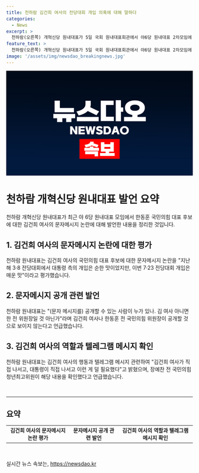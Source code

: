 ```yaml
---
title: 천하람 김건희 여사의 전당대회 개입 의혹에 대해 말하다
categories:
  - News
excerpt: >
  천하람(오른쪽) 개혁신당 원내대표가 5일 국회 원내대표회관에서 야6당 원내대표 2차모임에 참석했다. 김건희 여사의 한동훈 국민의힘 비상대책위원장(당 대표 후보)에게 보낸 문자 메시지 논란에 대해 김 여사의 전당대회 개입이라고 짚으며, 7·23 전당대회 개입이 매운 맛이라고 평가했다. 또한, 문자 메시지를 공개할 수 있는 사람이 누가 있나. 김 여사 아니면 한 전 위원장일 것이라며, 이에 관련된 확인을 요청했다. 여기에는 김 여사가 직접 나서고, 대통령이 직접 나서고 덜 필요했다는 설명도 이어졌다.
feature_text: >
  천하람(오른쪽) 개혁신당 원내대표가 5일 국회 원내대표회관에서 야6당 원내대표 2차모임에 참석했다. 김건희 여사의 한동훈 국민의힘 비상대책위원장(당 대표 후보)에게 보낸 문자 메시지 논란에 대해 김 여사의 전당대회 개입이라고 짚으며, 7·23 전당대회 개입이 매운 맛이라고 평가했다. 또한, 문자 메시지를 공개할 수 있는 사람이 누가 있나. 김 여사 아니면 한 전 위원장일 것이라며, 이에 관련된 확인을 요청했다. 여기에는 김 여사가 직접 나서고, 대통령이 직접 나서고 덜 필요했다는 설명도 이어졌다.
image: '/assets/img/newsdao_breakingnews.jpg'
---
```


<p><img src="/assets/img/newsdao_breakingnews.jpg" alt="bookingtag 속보" /></p>

<h1 data-ke-size="size26"><b>천하람 개혁신당 원내대표 발언 요약</b></h1>

<p data-ke-size="size16">천하람 개혁신당 원내대표가 최근 야 6당 원내대표 모임에서 한동훈 국민의힘 대표 후보에 대한 김건희 여사의 문자메시지 논란에 대해 발언한 내용을 정리한 것입니다.</p>

<h2 data-ke-size="size22"><b>1. 김건희 여사의 문자메시지 논란에 대한 평가</b></h2>

<p data-ke-size="size16">천하람 원내대표는 김건희 여사의 국민의힘 대표 후보에 대한 문자메시지 논란을 "지난해 3·8 전당대회에서 대통령 측의 개입은 순한 맛이었지만, 이번 7·23 전당대회 개입은 매운 맛"이라고 평가했습니다.</p>

<h2 data-ke-size="size22"><b>2. 문자메시지 공개 관련 발언</b></h2>

<p data-ke-size="size16">천하람 원내대표는 "(문자 메시지를) 공개할 수 있는 사람이 누가 있나. 김 여사 아니면 한 전 위원장일 것 아닌가"라며 김건희 여사나 한동훈 전 국민의힘 위원장이 공개할 것으로 보이지 않는다고 언급했습니다.</p>

<h2 data-ke-size="size22"><b>3. 김건희 여사의 역할과 텔레그램 메시지 확인</b></h2>

<p data-ke-size="size16">천하람 원내대표는 김건희 여사의 행동과 텔레그램 메시지 관련하여 "김건희 여사가 직접 나서고, 대통령이 직접 나서고 이런 게 덜 필요했다"고 밝혔으며, 장예찬 전 국민의힘 청년최고위원이 해당 내용을 확인했다고 언급했습니다.</p>

<p data-ke-size="size16">&nbsp;</p>

<hr>

<h2 data-ke-size="size26"><b>요약</b></h2>

<table>
<tbody>
<tr>
<td style="text-align: center; height: 17px;"><b>김건희 여사의 문자메시지 논란 평가</b></td>
<td style="text-align: center; height: 17px;"><b>문자메시지 공개 관련 발언</b></td>
<td style="text-align: center; height: 17px;"><b>김건희 여사의 역할과 텔레그램 메시지 확인</b></td>
</tr>
</tbody>
</table>

<p data-ke-size="size16">&nbsp;</p>
실시간 뉴스 속보는, <a href="https://newsdao.kr" rel="dofollow">https://newsdao.kr</a>


